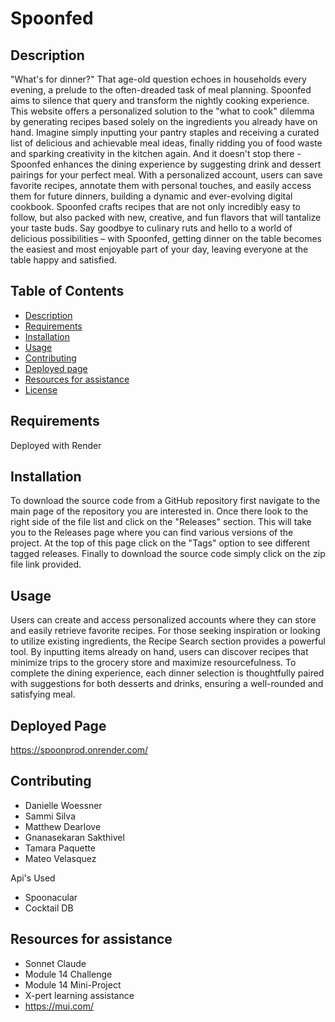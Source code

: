 

  # Spoonfed

  ## Description
"What's for dinner?" That age-old question echoes in households every evening, a prelude to the often-dreaded task of meal planning. Spoonfed aims to silence that query and transform the nightly cooking experience. This website offers a personalized solution to the "what to cook" dilemma by generating recipes based solely on the ingredients you already have on hand. Imagine simply inputting your pantry staples and receiving a curated list of delicious and achievable meal ideas, finally ridding you of food waste and sparking creativity in the kitchen again. And it doesn't stop there - Spoonfed enhances the dining experience by suggesting drink and dessert pairings for your perfect meal. With a personalized account, users can save favorite recipes, annotate them with personal touches, and easily access them for future dinners, building a dynamic and ever-evolving digital cookbook. Spoonfed crafts recipes that are not only incredibly easy to follow, but also packed with new, creative, and fun flavors that will tantalize your taste buds. Say goodbye to culinary ruts and hello to a world of delicious possibilities – with Spoonfed, getting dinner on the table becomes the easiest and most enjoyable part of your day, leaving everyone at the table happy and satisfied.

## Table of Contents
  * [Description](#Description)
  * [Requirements](#Requirements)
  * [Installation](#installation)
  * [Usage](#usage)
  * [Contributing](#contributing)
  * [Deployed page](#deployedpage)
  * [Resources for assistance](#resoureceforassistance)
  * [License](#license)

  ## Requirements
Deployed with Render
  ## Installation
To download the source code from a GitHub repository first navigate to the main page of the repository you are interested in. Once there look to the right side of the file list and click on the "Releases" section. This will take you to the Releases page where you can find various versions of the project. At the top of this page click on the "Tags" option to see different tagged releases. Finally to download the source code simply click on the zip file link provided.

  ## Usage
 Users can create and access personalized accounts where they can store and easily retrieve favorite recipes. For those seeking inspiration or looking to utilize existing ingredients, the Recipe Search section provides a powerful tool. By inputting items already on hand, users can discover recipes that minimize trips to the grocery store and maximize resourcefulness. To complete the dining experience, each dinner selection is thoughtfully paired with suggestions for both desserts and drinks, ensuring a well-rounded and satisfying meal.

## Deployed Page
https://spoonprod.onrender.com/

  ## Contributing
  * Danielle Woessner
  * Sammi Silva
  * Matthew Dearlove
  * Gnanasekaran Sakthivel
  * Tamara Paquette
  * Mateo Velasquez

  Api's Used
  * Spoonacular
  * Cocktail DB
 
  ## Resources for assistance 
  * Sonnet Claude
  * Module 14 Challenge
  * Module 14 Mini-Project
  * X-pert learning assistance
  * https://mui.com/
    
